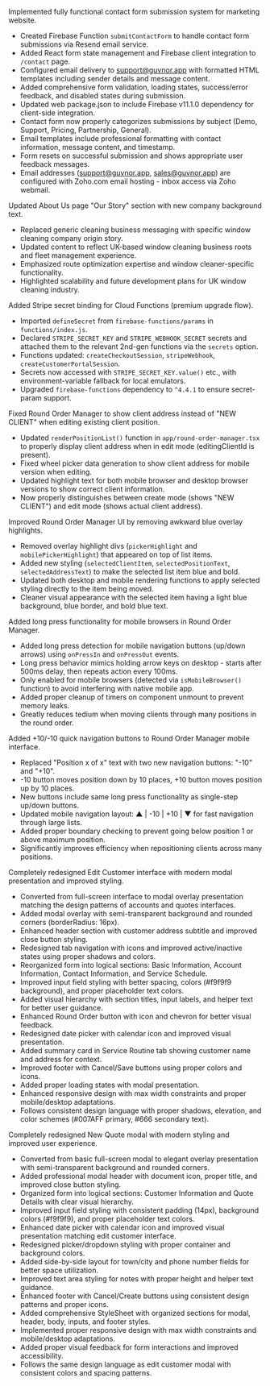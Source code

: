 Implemented fully functional contact form submission system for marketing website.

- Created Firebase Function `submitContactForm` to handle contact form submissions via Resend email service.
- Added React form state management and Firebase client integration to `/contact` page.
- Configured email delivery to support@guvnor.app with formatted HTML templates including sender details and message content.
- Added comprehensive form validation, loading states, success/error feedback, and disabled states during submission.
- Updated web package.json to include Firebase v11.1.0 dependency for client-side integration.
- Contact form now properly categorizes submissions by subject (Demo, Support, Pricing, Partnership, General).
- Email templates include professional formatting with contact information, message content, and timestamp.
- Form resets on successful submission and shows appropriate user feedback messages.
- Email addresses (support@guvnor.app, sales@guvnor.app) are configured with Zoho.com email hosting - inbox access via Zoho webmail.

Updated About Us page "Our Story" section with new company background text.

- Replaced generic cleaning business messaging with specific window cleaning company origin story.
- Updated content to reflect UK-based window cleaning business roots and fleet management experience.
- Emphasized route optimization expertise and window cleaner-specific functionality.
- Highlighted scalability and future development plans for UK window cleaning industry.

Added Stripe secret binding for Cloud Functions (premium upgrade flow).

- Imported `defineSecret` from `firebase-functions/params` in `functions/index.js`.
- Declared `STRIPE_SECRET_KEY` and `STRIPE_WEBHOOK_SECRET` secrets and attached them to the relevant 2nd-gen functions via the `secrets` option.
- Functions updated: `createCheckoutSession`, `stripeWebhook`, `createCustomerPortalSession`.
- Secrets now accessed with `STRIPE_SECRET_KEY.value()` etc., with environment-variable fallback for local emulators.
- Upgraded `firebase-functions` dependency to `^4.4.1` to ensure secret-param support.

Fixed Round Order Manager to show client address instead of "NEW CLIENT" when editing existing client position.

- Updated `renderPositionList()` function in `app/round-order-manager.tsx` to properly display client address when in edit mode (editingClientId is present).
- Fixed wheel picker data generation to show client address for mobile version when editing.
- Updated highlight text for both mobile browser and desktop browser versions to show correct client information.
- Now properly distinguishes between create mode (shows "NEW CLIENT") and edit mode (shows actual client address).

Improved Round Order Manager UI by removing awkward blue overlay highlights.

- Removed overlay highlight divs (`pickerHighlight` and `mobilePickerHighlight`) that appeared on top of list items.
- Added new styling (`selectedClientItem`, `selectedPositionText`, `selectedAddressText`) to make the selected list item blue and bold.
- Updated both desktop and mobile rendering functions to apply selected styling directly to the item being moved.
- Cleaner visual appearance with the selected item having a light blue background, blue border, and bold blue text.

Added long press functionality for mobile browsers in Round Order Manager.

- Added long press detection for mobile navigation buttons (up/down arrows) using `onPressIn` and `onPressOut` events.
- Long press behavior mimics holding arrow keys on desktop - starts after 500ms delay, then repeats action every 100ms.
- Only enabled for mobile browsers (detected via `isMobileBrowser()` function) to avoid interfering with native mobile app.
- Added proper cleanup of timers on component unmount to prevent memory leaks.
- Greatly reduces tedium when moving clients through many positions in the round order.

Added +10/-10 quick navigation buttons to Round Order Manager mobile interface.

- Replaced "Position x of x" text with two new navigation buttons: "-10" and "+10".
- -10 button moves position down by 10 places, +10 button moves position up by 10 places.
- New buttons include same long press functionality as single-step up/down buttons.
- Updated mobile navigation layout: ▲ | -10 | +10 | ▼ for fast navigation through large lists.
- Added proper boundary checking to prevent going below position 1 or above maximum position.
- Significantly improves efficiency when repositioning clients across many positions.

Completely redesigned Edit Customer interface with modern modal presentation and improved styling.

- Converted from full-screen interface to modal overlay presentation matching the design patterns of accounts and quotes interfaces.
- Added modal overlay with semi-transparent background and rounded corners (borderRadius: 16px).
- Enhanced header section with customer address subtitle and improved close button styling.
- Redesigned tab navigation with icons and improved active/inactive states using proper shadows and colors.
- Reorganized form into logical sections: Basic Information, Account Information, Contact Information, and Service Schedule.
- Improved input field styling with better spacing, colors (#f9f9f9 background), and proper placeholder text colors.
- Added visual hierarchy with section titles, input labels, and helper text for better user guidance.
- Enhanced Round Order button with icon and chevron for better visual feedback.
- Redesigned date picker with calendar icon and improved visual presentation.
- Added summary card in Service Routine tab showing customer name and address for context.
- Improved footer with Cancel/Save buttons using proper colors and icons.
- Added proper loading states with modal presentation.
- Enhanced responsive design with max width constraints and proper mobile/desktop adaptations.
- Follows consistent design language with proper shadows, elevation, and color schemes (#007AFF primary, #666 secondary text).

Completely redesigned New Quote modal with modern styling and improved user experience.

- Converted from basic full-screen modal to elegant overlay presentation with semi-transparent background and rounded corners.
- Added professional modal header with document icon, proper title, and improved close button styling.
- Organized form into logical sections: Customer Information and Quote Details with clear visual hierarchy.
- Improved input field styling with consistent padding (14px), background colors (#f9f9f9), and proper placeholder text colors.
- Enhanced date picker with calendar icon and improved visual presentation matching edit customer interface.
- Redesigned picker/dropdown styling with proper container and background colors.
- Added side-by-side layout for town/city and phone number fields for better space utilization.
- Improved text area styling for notes with proper height and helper text guidance.
- Enhanced footer with Cancel/Create buttons using consistent design patterns and proper icons.
- Added comprehensive StyleSheet with organized sections for modal, header, body, inputs, and footer styles.
- Implemented proper responsive design with max width constraints and mobile/desktop adaptations.
- Added proper visual feedback for form interactions and improved accessibility.
- Follows the same design language as edit customer modal with consistent colors and spacing patterns. 